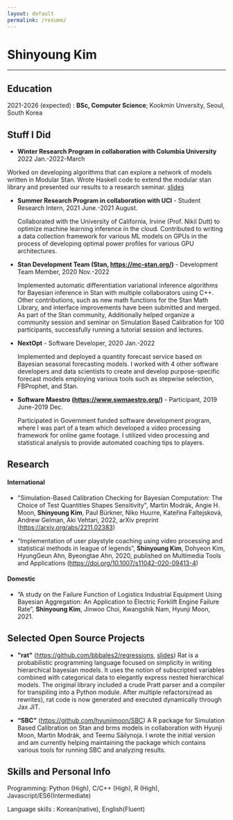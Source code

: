 ```yaml
---
layout: default
permalink: /resume/
---
```


Shinyoung Kim
============

-------------------     ----------------------------

Education
---------

2021-2026 (expected)
:   **BSc, Computer Science**; Kookmin Unversity, Seoul, South Korea

Stuff I Did
----------
* **Winter Research Program in collaboration with Columbia University** 2022 Jan.-2022-March
 
 Worked on developing algorithms that can explore a network of models written in Modular Stan. Wrote Haskell code to extend the modular stan library and presented our results to a research seminar. [slides](https://docs.google.com/presentation/d/1bMklK6OOARYEEfbHfH9MbOip8qJHcM6de22lvodDFDQ/edit?usp=sharing)

* **Summer Research Program in collaboration with UCI** - Student Research Intern, 2021 June.-2021 August.
  
  Collaborated with the University of California, Irvine (Prof. Nikil Dutt) to optimize machine learning inference in the cloud. Contributed to writing a data collection framework for various ML models on GPUs in the process of developing optimal power profiles for various GPU architectures.


* **Stan Development Team (Stan, <https://mc-stan.org/>)** - Development Team Member, 2020 Nov.-2022
  
  Implemented automatic differentiation variational inference algorithms for Bayesian inference in Stan with multiple collaborators using C++. Other contributions, such as new math functions for the Stan Math Library, and interface improvements have been submitted and merged. As part of the Stan community, Additionally helped organize a community session and seminar on Simulation Based Calibration for 100 participants, successfully running a tutorial session and lectures.

* **NextOpt** - Software Developer,  2020 Jan.-2022

  Implemented and deployed a quantity forecast service based on Bayesian seasonal forecasting models. I worked with 4 other software developers and data scientists to create and develop purpose-specific forecast models employing various tools such as stepwise selection, FBProphet, and Stan.


* **Software Maestro (<https://www.swmaestro.org/>)** - Participant, 2019 June-2019 Dec.
  
  Participated in Government funded software development program, where I was part of a team which developed a video processing framework for online game footage. I utilized video processing and statistical analysis to provide automated coaching tips to players.


Research
--------------------

#### International
* "Simulation-Based Calibration Checking for Bayesian Computation: The Choice of Test Quantities Shapes Sensitivity", Martin Modrák, Angie H. Moon, **Shinyoung Kim**, Paul Bürkner, Niko Huurre, Kateřina Faltejsková, Andrew Gelman, Aki Vehtari, 2022, arXiv preprint (<https://arxiv.org/abs/2211.02383>)

* “Implementation of user playstyle coaching using video processing and statistical methods in league of legends”, **Shinyoung Kim**, Dohyeon Kim, HyungGeun Ahn, Byeongtae Ahn, 2020, published on Multimedia Tools and Applications (<https://doi.org/10.1007/s11042-020-09413-4>)

#### Domestic
* “A study on the Failure Function of Logistics Industrial Equipment Using Bayesian Aggregation: An Application to Electric Forklift Engine Failure Rate”, **Shinyoung Kim**, Jinwoo Choi, Kwangshik Nam, Hyunji Moon, 2021.


Selected Open Source Projects
--------------------

* **"rat"** (<https://github.com/bbbales2/regressions>, [slides](https://docs.google.com/presentation/d/1osPHI-tehvQaKrLM5F6ctAWUJoHXpM5ozGxpqkJt1do/edit?usp=sharing))
Rat is a probabilistic programming language focused on simplicity in writing hierarchical bayesian models. It uses the notion of subscripted variables combined with categorical data to elegantly express nested hierarchical models. The original library included a crude Pratt parser and a compiler for transpiling into a Python module. After multiple refactors(read as rewrites), rat code is now generated and executed dynamically through Jax JIT.

* **“SBC”** (<https://github.com/hyunjimoon/SBC>)
A R package for Simulation Based Calibration on Stan and brms models in collaboration with Hyunji Moon, Martin Modrák, and Teemu Säilynoja. I wrote the initial version and am currently helping maintaining the package which contains various tools for running SBC and analyzing results.


Skills and Personal Info
--------------------

Programming: Python (High), C/C++ (High), R (High), Javascript/ES6(Intermediate)

Language skills : Korean(native), English(Fluent)
